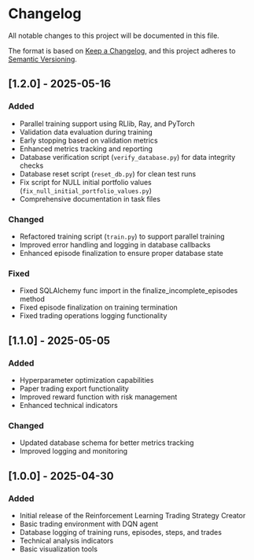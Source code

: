 # Changelog

All notable changes to this project will be documented in this file.

The format is based on [Keep a Changelog](https://keepachangelog.com/en/1.0.0/),
and this project adheres to [Semantic Versioning](https://semver.org/spec/v2.0.0.html).

## [1.2.0] - 2025-05-16

### Added
- Parallel training support using RLlib, Ray, and PyTorch
- Validation data evaluation during training
- Early stopping based on validation metrics
- Enhanced metrics tracking and reporting
- Database verification script (`verify_database.py`) for data integrity checks
- Database reset script (`reset_db.py`) for clean test runs
- Fix script for NULL initial portfolio values (`fix_null_initial_portfolio_values.py`)
- Comprehensive documentation in task files

### Changed
- Refactored training script (`train.py`) to support parallel training
- Improved error handling and logging in database callbacks
- Enhanced episode finalization to ensure proper database state

### Fixed
- Fixed SQLAlchemy func import in the finalize_incomplete_episodes method
- Fixed episode finalization on training termination
- Fixed trading operations logging functionality

## [1.1.0] - 2025-05-05

### Added
- Hyperparameter optimization capabilities
- Paper trading export functionality
- Improved reward function with risk management
- Enhanced technical indicators

### Changed
- Updated database schema for better metrics tracking
- Improved logging and monitoring

## [1.0.0] - 2025-04-30

### Added
- Initial release of the Reinforcement Learning Trading Strategy Creator
- Basic trading environment with DQN agent
- Database logging of training runs, episodes, steps, and trades
- Technical analysis indicators
- Basic visualization tools